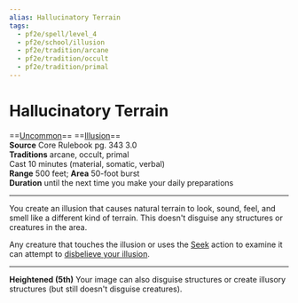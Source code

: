 ```yaml
---
alias: Hallucinatory Terrain
tags:
  - pf2e/spell/level_4
  - pf2e/school/illusion
  - pf2e/tradition/arcane
  - pf2e/tradition/occult
  - pf2e/tradition/primal
---
```


# Hallucinatory Terrain

==[Uncommon](Uncommon.md)== ==[Illusion](Illusion.md)==  
__Source__ Core Rulebook pg. 343 3.0  
**Traditions** arcane, occult, primal  
Cast 10 minutes (material, somatic, verbal)  
**Range** 500 feet; **Area** 50-foot burst  
**Duration** until the next time you make your daily preparations

---

You create an illusion that causes natural terrain to look, sound, feel, and smell like a different kind of terrain. This doesn't disguise any structures or creatures in the area.

Any creature that touches the illusion or uses the [Seek](Seek.md) action to examine it can attempt to [disbelieve your illusion](Disbelieving%20an%20Illusion.md).

<hr>

**Heightened (5th)** Your image can also disguise structures or create illusory structures (but still doesn't disguise creatures).
